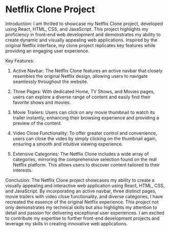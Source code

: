 # Netflix Clone Project

Introduction:
I am thrilled to showcase my Netflix Clone project, developed using React, HTML, CSS, and JavaScript. This project highlights my proficiency in front-end web development and demonstrates my ability to create dynamic and visually appealing web applications. Inspired by the original Netflix interface, my clone project replicates key features while providing an engaging user experience.

Key Features:

1. Active Navbar: The Netflix Clone features an active navbar that closely resembles the original Netflix design, allowing users to navigate seamlessly throughout the website.

2. Three Pages: With dedicated Home, TV Shows, and Movies pages, users can explore a diverse range of content and easily find their favorite shows and movies.

3. Movie Trailers: Users can click on any movie thumbnail to watch its trailer instantly, enhancing their browsing experience and providing a preview of the content.

4. Video Close Functionality: To offer greater control and convenience, users can close the video by simply clicking on the thumbnail again, ensuring a smooth and intuitive viewing experience.

5. Extensive Categories: The Netflix Clone includes a wide array of categories, mirroring the comprehensive selection found on the real Netflix platform. This allows users to discover content tailored to their interests.

Conclusion: 
The Netflix Clone project showcases my ability to create a visually appealing and interactive web application using React, HTML, CSS, and JavaScript. By incorporating an active navbar, three distinct pages, movie trailers with video close functionality, and diverse categories, I have recreated the essence of the original Netflix experience. This project not only demonstrates my technical skills but also highlights my attention to detail and passion for delivering exceptional user experiences. I am excited to contribute my expertise to further front-end development projects and leverage my skills in creating innovative web applications.


